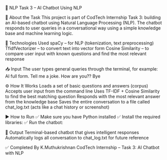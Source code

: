 🤖 NLP Task 3 – AI Chatbot Using NLP

🧠 About the Task
This project is part of CodTech Internship Task 3: building an AI-based chatbot using Natural Language Processing (NLP).
The chatbot responds to user queries in a conversational way using a simple knowledge base and machine learning logic.

🧰 Technologies Used
spaCy – for NLP (tokenization, text preprocessing)
TfidfVectorizer – to convert text into vector form
Cosine Similarity – to compare user input with known questions and find the most relevant response

📥 Input
The user types general queries through the terminal, for example:
AI full form.
Tell me a joke.
How are you??
Bye

⚙️ How It Works
Loads a set of basic questions and answers (corpus)
Accepts user input from the command line
Uses TF-IDF + Cosine Similarity to find the best matching question
Responds with the most relevant answer from the knowledge base
Saves the entire conversation to a file called chat_log.txt
(acts like a chat history or screenshot)

▶️ How to Run
✅ Make sure you have Python installed
✅ Install the required libraries:
✅ Run the chatbot:

📄 Output
Terminal-based chatbot that gives intelligent responses
Automatically logs all conversation to chat_log.txt for future reference

✅ Completed By
K.Muthukrishnan
CodTech Internship – Task 3: AI Chatbot with NLP


